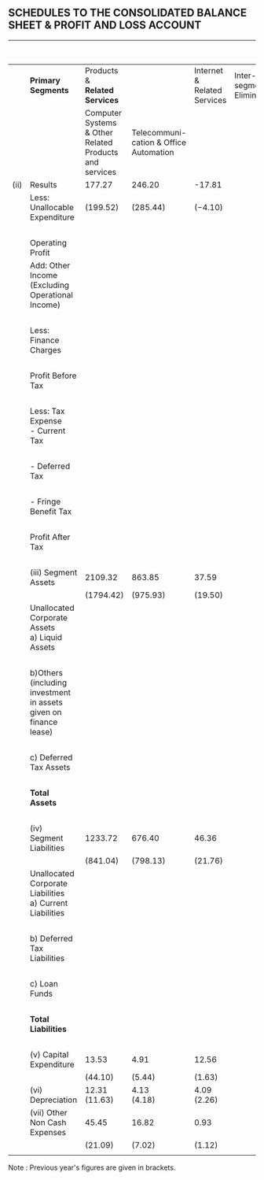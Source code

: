 ## SCHEDULES TO THE CONSOLIDATED BALANCE SHEET & PROFIT AND LOSS ACCOUNT

|      |                                                                  |                                                                 |                                               |                                   |                              | Rs. Crores        |
|------|------------------------------------------------------------------|-----------------------------------------------------------------|-----------------------------------------------|-----------------------------------|------------------------------|-------------------|
|      | <b>Primary Segments</b>                                          | Products &<br><b>Related Services</b>                           |                                               | Internet &<br>Related<br>Services | Inter-segment<br>Elimination | Total             |
|      |                                                                  | Computer<br>Systems & Other<br>Related Products<br>and services | Telecommuni-<br>cation & Office<br>Automation |                                   |                              |                   |
| (ii) | Results                                                          | 177.27                                                          | 246.20                                        | -17.81                            |                              | 405.66            |
|      | Less: Unallocable Expenditure                                    | (199.52)                                                        | (285.44)                                      | $(-4.10)$                         |                              | (480.86)<br>25.11 |
|      |                                                                  |                                                                 |                                               |                                   |                              | (30.54)           |
|      | Operating Profit                                                 |                                                                 |                                               |                                   |                              | 380.55            |
|      | Add: Other Income (Excluding Operational Income)                 |                                                                 |                                               |                                   |                              | (450.32)<br>15.42 |
|      |                                                                  |                                                                 |                                               |                                   |                              | (27.41)           |
|      | Less: Finance Charges                                            |                                                                 |                                               |                                   |                              | 44.66             |
|      |                                                                  |                                                                 |                                               |                                   |                              | (47.60)           |
|      | Profit Before Tax                                                |                                                                 |                                               |                                   |                              | 351.31            |
|      |                                                                  |                                                                 |                                               |                                   |                              | (430.13)          |
|      | Less: Tax Expense<br>- Current Tax                               |                                                                 |                                               |                                   |                              | 122.17            |
|      |                                                                  |                                                                 |                                               |                                   |                              | (131.50)          |
|      | - Deferred Tax                                                   |                                                                 |                                               |                                   |                              | $-12.36$          |
|      |                                                                  |                                                                 |                                               |                                   |                              | $(-5.63)$         |
|      | - Fringe Benefit Tax                                             |                                                                 |                                               |                                   |                              | 1.55              |
|      |                                                                  |                                                                 |                                               |                                   |                              | (4.11)            |
|      | Profit After Tax                                                 |                                                                 |                                               |                                   |                              | 239.95            |
|      |                                                                  |                                                                 |                                               |                                   |                              | (300.15)          |
|      | (iii) Segment Assets                                             | 2109.32                                                         | 863.85                                        | 37.59                             |                              | 3010.76           |
|      |                                                                  | (1794.42)                                                       | (975.93)                                      | (19.50)                           |                              | (2789.85)         |
|      | Unallocated Corporate Assets<br>a) Liquid Assets                 |                                                                 |                                               |                                   |                              | 268.54            |
|      |                                                                  |                                                                 |                                               |                                   |                              | (216.40)          |
|      | b)Others (including investment in assets given on finance lease) |                                                                 |                                               |                                   |                              | 77.54             |
|      |                                                                  |                                                                 |                                               |                                   |                              | (83.69)           |
|      | c) Deferred Tax Assets                                           |                                                                 |                                               |                                   |                              | 5.64              |
|      |                                                                  |                                                                 |                                               |                                   |                              | (-)               |
|      | <b>Total Assets</b>                                              |                                                                 |                                               |                                   |                              | 3362.48           |
|      |                                                                  |                                                                 |                                               |                                   |                              | (3089.94)         |
|      | (iv) Segment Liabilities                                         | 1233.72                                                         | 676.40                                        | 46.36                             |                              | 1956.48           |
|      |                                                                  | (841.04)                                                        | (798.13)                                      | (21.76)                           |                              | (1660.93)         |
|      | Unallocated Corporate Liabilities<br>a) Current Liabilities      |                                                                 |                                               |                                   |                              | 57.25             |
|      |                                                                  |                                                                 |                                               |                                   |                              | (51.58)           |
|      | b) Deferred Tax Liabilities                                      |                                                                 |                                               |                                   |                              |                   |
|      |                                                                  |                                                                 |                                               |                                   |                              | (6.72)            |
|      | c) Loan Funds                                                    |                                                                 |                                               |                                   |                              | 226.85            |
|      |                                                                  |                                                                 |                                               |                                   |                              | (354.52)          |
|      | <b>Total Liabilities</b>                                         |                                                                 |                                               |                                   |                              | 2240.58           |
|      |                                                                  |                                                                 |                                               |                                   |                              | (2073.75)         |
|      | (v) Capital Expenditure                                          | 13.53                                                           | 4.91                                          | 12.56                             |                              | 31.00             |
|      |                                                                  | (44.10)                                                         | (5.44)                                        | (1.63)                            |                              | (51.17)           |
|      | (vi) Depreciation                                                | 12.31<br>(11.63)                                                | 4.13<br>(4.18)                                | 4.09<br>(2.26)                    |                              | 20.53<br>(18.07)  |
|      | (vii) Other Non Cash Expenses                                    | 45.45                                                           | 16.82                                         | 0.93                              |                              | 63.20             |
|      |                                                                  | (21.09)                                                         | (7.02)                                        | (1.12)                            |                              | (29.23)           |
|      |                                                                  |                                                                 |                                               |                                   |                              |                   |

Note : Previous year's figures are given in brackets.